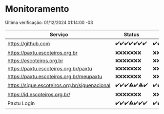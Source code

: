 # Monitoramento

Última verificação: 01/12/2024 01:14:00 -03

|Serviço|Status|Últimas 24h|
|---|---|---|
|https://github.com|<span title="2024-11-24: OK=23">✔️</span><span title="2024-11-25: OK=23">✔️</span><span title="2024-11-26: OK=23">✔️</span><span title="2024-11-27: OK=23">✔️</span><span title="2024-11-28: OK=23">✔️</span><span title="2024-11-29: OK=23">✔️</span><span title="2024-11-30: OK=4">✔️</span>|<span title="30/11/2024 02:08:00 -03 : 200">✔️</span><span title="30/11/2024 03:11:00 -03 : 200">✔️</span><span title="30/11/2024 04:07:00 -03 : 200">✔️</span><span title="30/11/2024 05:10:00 -03 : 200">✔️</span><span title="30/11/2024 06:08:00 -03 : 200">✔️</span><span title="30/11/2024 07:07:00 -03 : 200">✔️</span><span title="30/11/2024 08:06:00 -03 : 200">✔️</span><span title="30/11/2024 09:14:00 -03 : 200">✔️</span><span title="30/11/2024 10:15:00 -03 : 200">✔️</span><span title="30/11/2024 11:06:00 -03 : 200">✔️</span><span title="30/11/2024 12:07:00 -03 : 200">✔️</span><span title="30/11/2024 13:08:00 -03 : 200">✔️</span><span title="30/11/2024 14:06:00 -03 : 200">✔️</span><span title="30/11/2024 15:10:00 -03 : 200">✔️</span><span title="30/11/2024 16:06:00 -03 : 200">✔️</span><span title="30/11/2024 17:08:00 -03 : 200">✔️</span><span title="30/11/2024 18:07:00 -03 : 200">✔️</span><span title="30/11/2024 19:07:00 -03 : 200">✔️</span><span title="30/11/2024 20:07:00 -03 : 200">✔️</span><span title="30/11/2024 21:53:00 -03 : 200">✔️</span><span title="30/11/2024 23:41:00 -03 : 200">✔️</span><span title="01/12/2024 00:37:00 -03 : 200">✔️</span><span title="01/12/2024 01:14:00 -03 : 200">✔️</span>|
|https://paxtu.escoteiros.org.br|<span title="2024-11-24: Falhas=23">❌</span><span title="2024-11-25: Falhas=23">❌</span><span title="2024-11-26: Falhas=23">❌</span><span title="2024-11-27: Falhas=23">❌</span><span title="2024-11-28: Falhas=23">❌</span><span title="2024-11-29: Falhas=23">❌</span><span title="2024-11-30: Falhas=4">❌</span>|<span title="30/11/2024 02:08:00 -03 : 403">❌</span><span title="30/11/2024 03:11:00 -03 : 403">❌</span><span title="30/11/2024 04:07:00 -03 : 403">❌</span><span title="30/11/2024 05:10:00 -03 : 403">❌</span><span title="30/11/2024 06:08:00 -03 : 403">❌</span><span title="30/11/2024 07:07:00 -03 : 403">❌</span><span title="30/11/2024 08:06:00 -03 : 403">❌</span><span title="30/11/2024 09:14:00 -03 : 403">❌</span><span title="30/11/2024 10:15:00 -03 : 403">❌</span><span title="30/11/2024 11:06:00 -03 : 403">❌</span><span title="30/11/2024 12:07:00 -03 : 403">❌</span><span title="30/11/2024 13:08:00 -03 : 403">❌</span><span title="30/11/2024 14:06:00 -03 : 403">❌</span><span title="30/11/2024 15:10:00 -03 : 403">❌</span><span title="30/11/2024 16:06:00 -03 : 403">❌</span><span title="30/11/2024 17:08:00 -03 : 403">❌</span><span title="30/11/2024 18:07:00 -03 : 403">❌</span><span title="30/11/2024 19:07:00 -03 : 403">❌</span><span title="30/11/2024 20:07:00 -03 : 403">❌</span><span title="30/11/2024 21:53:00 -03 : 403">❌</span><span title="30/11/2024 23:41:00 -03 : 403">❌</span><span title="01/12/2024 00:37:00 -03 : 403">❌</span><span title="01/12/2024 01:14:00 -03 : 403">❌</span>|
|https://escoteiros.org.br|<span title="2024-11-24: Falhas=23">❌</span><span title="2024-11-25: Falhas=23">❌</span><span title="2024-11-26: Falhas=23">❌</span><span title="2024-11-27: Falhas=23">❌</span><span title="2024-11-28: Falhas=23">❌</span><span title="2024-11-29: Falhas=23">❌</span><span title="2024-11-30: Falhas=4">❌</span>|<span title="30/11/2024 02:08:00 -03 : 403">❌</span><span title="30/11/2024 03:11:00 -03 : 403">❌</span><span title="30/11/2024 04:07:00 -03 : 403">❌</span><span title="30/11/2024 05:10:00 -03 : 403">❌</span><span title="30/11/2024 06:08:00 -03 : 403">❌</span><span title="30/11/2024 07:07:00 -03 : 403">❌</span><span title="30/11/2024 08:06:00 -03 : 403">❌</span><span title="30/11/2024 09:14:00 -03 : 403">❌</span><span title="30/11/2024 10:15:00 -03 : 403">❌</span><span title="30/11/2024 11:06:00 -03 : 403">❌</span><span title="30/11/2024 12:07:00 -03 : 403">❌</span><span title="30/11/2024 13:08:00 -03 : 403">❌</span><span title="30/11/2024 14:06:00 -03 : 403">❌</span><span title="30/11/2024 15:10:00 -03 : 403">❌</span><span title="30/11/2024 16:06:00 -03 : 403">❌</span><span title="30/11/2024 17:08:00 -03 : 403">❌</span><span title="30/11/2024 18:07:00 -03 : 403">❌</span><span title="30/11/2024 19:07:00 -03 : 403">❌</span><span title="30/11/2024 20:07:00 -03 : 403">❌</span><span title="30/11/2024 21:53:00 -03 : 403">❌</span><span title="30/11/2024 23:41:00 -03 : 403">❌</span><span title="01/12/2024 00:37:00 -03 : 403">❌</span><span title="01/12/2024 01:14:00 -03 : 403">❌</span>|
|https://paxtu.escoteiros.org.br/paxtu|<span title="2024-11-24: Falhas=23">❌</span><span title="2024-11-25: Falhas=23">❌</span><span title="2024-11-26: Falhas=23">❌</span><span title="2024-11-27: Falhas=23">❌</span><span title="2024-11-28: Falhas=23">❌</span><span title="2024-11-29: Falhas=23">❌</span><span title="2024-11-30: Falhas=4">❌</span>|<span title="30/11/2024 02:08:00 -03 : 403">❌</span><span title="30/11/2024 03:11:00 -03 : 403">❌</span><span title="30/11/2024 04:07:00 -03 : 403">❌</span><span title="30/11/2024 05:10:00 -03 : 403">❌</span><span title="30/11/2024 06:08:00 -03 : 403">❌</span><span title="30/11/2024 07:07:00 -03 : 403">❌</span><span title="30/11/2024 08:06:00 -03 : 403">❌</span><span title="30/11/2024 09:14:00 -03 : 403">❌</span><span title="30/11/2024 10:15:00 -03 : 403">❌</span><span title="30/11/2024 11:06:00 -03 : 403">❌</span><span title="30/11/2024 12:07:00 -03 : 403">❌</span><span title="30/11/2024 13:08:00 -03 : 403">❌</span><span title="30/11/2024 14:06:00 -03 : 403">❌</span><span title="30/11/2024 15:10:00 -03 : 403">❌</span><span title="30/11/2024 16:06:00 -03 : 403">❌</span><span title="30/11/2024 17:08:00 -03 : 403">❌</span><span title="30/11/2024 18:07:00 -03 : 403">❌</span><span title="30/11/2024 19:07:00 -03 : 403">❌</span><span title="30/11/2024 20:07:00 -03 : 403">❌</span><span title="30/11/2024 21:53:00 -03 : 403">❌</span><span title="30/11/2024 23:41:00 -03 : 403">❌</span><span title="01/12/2024 00:37:00 -03 : 403">❌</span><span title="01/12/2024 01:14:00 -03 : 403">❌</span>|
|https://paxtu.escoteiros.org.br/meupaxtu|<span title="2024-11-24: Falhas=23">❌</span><span title="2024-11-25: Falhas=23">❌</span><span title="2024-11-26: Falhas=23">❌</span><span title="2024-11-27: Falhas=23">❌</span><span title="2024-11-28: Falhas=23">❌</span><span title="2024-11-29: Falhas=23">❌</span><span title="2024-11-30: Falhas=4">❌</span>|<span title="30/11/2024 02:08:00 -03 : 403">❌</span><span title="30/11/2024 03:11:00 -03 : 403">❌</span><span title="30/11/2024 04:07:00 -03 : 403">❌</span><span title="30/11/2024 05:10:00 -03 : 403">❌</span><span title="30/11/2024 06:08:00 -03 : 403">❌</span><span title="30/11/2024 07:07:00 -03 : 403">❌</span><span title="30/11/2024 08:06:00 -03 : 403">❌</span><span title="30/11/2024 09:14:00 -03 : 403">❌</span><span title="30/11/2024 10:15:00 -03 : 403">❌</span><span title="30/11/2024 11:06:00 -03 : 403">❌</span><span title="30/11/2024 12:07:00 -03 : 403">❌</span><span title="30/11/2024 13:08:00 -03 : 403">❌</span><span title="30/11/2024 14:06:00 -03 : 403">❌</span><span title="30/11/2024 15:10:00 -03 : 403">❌</span><span title="30/11/2024 16:06:00 -03 : 403">❌</span><span title="30/11/2024 17:08:00 -03 : 403">❌</span><span title="30/11/2024 18:07:00 -03 : 403">❌</span><span title="30/11/2024 19:07:00 -03 : 403">❌</span><span title="30/11/2024 20:07:00 -03 : 403">❌</span><span title="30/11/2024 21:53:00 -03 : 403">❌</span><span title="30/11/2024 23:41:00 -03 : 403">❌</span><span title="01/12/2024 00:37:00 -03 : 403">❌</span><span title="01/12/2024 01:14:00 -03 : 403">❌</span>|
|https://sigue.escoteiros.org.br/siguenacional|<span title="2024-11-24: OK=23">✔️</span><span title="2024-11-25: OK=23">✔️</span><span title="2024-11-26: OK=23">✔️</span><span title="2024-11-27: OK=22, Falhas=1">⚠️</span><span title="2024-11-28: OK=23">✔️</span><span title="2024-11-29: OK=22, Falhas=1">⚠️</span><span title="2024-11-30: OK=4">✔️</span>|<span title="30/11/2024 02:08:00 -03 : 200">✔️</span><span title="30/11/2024 03:11:00 -03 : 200">✔️</span><span title="30/11/2024 04:07:00 -03 : 200">✔️</span><span title="30/11/2024 05:10:00 -03 : 200">✔️</span><span title="30/11/2024 06:08:00 -03 : 200">✔️</span><span title="30/11/2024 07:07:00 -03 : 200">✔️</span><span title="30/11/2024 08:06:00 -03 : 200">✔️</span><span title="30/11/2024 09:14:00 -03 : 200">✔️</span><span title="30/11/2024 10:15:00 -03 : 200">✔️</span><span title="30/11/2024 11:06:00 -03 : 200">✔️</span><span title="30/11/2024 12:07:00 -03 : 200">✔️</span><span title="30/11/2024 13:08:00 -03 : 200">✔️</span><span title="30/11/2024 14:06:00 -03 : 200">✔️</span><span title="30/11/2024 15:10:00 -03 : 200">✔️</span><span title="30/11/2024 16:06:00 -03 : 200">✔️</span><span title="30/11/2024 17:08:00 -03 : 200">✔️</span><span title="30/11/2024 18:07:00 -03 : 200">✔️</span><span title="30/11/2024 19:07:00 -03 : 200">✔️</span><span title="30/11/2024 20:07:00 -03 : 200">✔️</span><span title="30/11/2024 21:53:00 -03 : 200">✔️</span><span title="30/11/2024 23:41:00 -03 : 200">✔️</span><span title="01/12/2024 00:37:00 -03 : 200">✔️</span><span title="01/12/2024 01:14:00 -03 : 200">✔️</span>|
|https://id.escoteiros.org.br/|<span title="2024-11-24: Falhas=23">❌</span><span title="2024-11-25: Falhas=23">❌</span><span title="2024-11-26: Falhas=23">❌</span><span title="2024-11-27: Falhas=23">❌</span><span title="2024-11-28: Falhas=23">❌</span><span title="2024-11-29: Falhas=23">❌</span><span title="2024-11-30: Falhas=4">❌</span>|<span title="30/11/2024 02:08:00 -03 : 403">❌</span><span title="30/11/2024 03:11:00 -03 : 403">❌</span><span title="30/11/2024 04:07:00 -03 : 403">❌</span><span title="30/11/2024 05:10:00 -03 : 403">❌</span><span title="30/11/2024 06:08:00 -03 : 403">❌</span><span title="30/11/2024 07:07:00 -03 : 403">❌</span><span title="30/11/2024 08:06:00 -03 : 403">❌</span><span title="30/11/2024 09:14:00 -03 : 403">❌</span><span title="30/11/2024 10:15:00 -03 : 403">❌</span><span title="30/11/2024 11:06:00 -03 : 403">❌</span><span title="30/11/2024 12:07:00 -03 : 403">❌</span><span title="30/11/2024 13:08:00 -03 : 403">❌</span><span title="30/11/2024 14:06:00 -03 : 403">❌</span><span title="30/11/2024 15:10:00 -03 : 403">❌</span><span title="30/11/2024 16:06:00 -03 : 403">❌</span><span title="30/11/2024 17:08:00 -03 : 403">❌</span><span title="30/11/2024 18:07:00 -03 : 403">❌</span><span title="30/11/2024 19:07:00 -03 : 403">❌</span><span title="30/11/2024 20:07:00 -03 : 403">❌</span><span title="30/11/2024 21:53:00 -03 : 403">❌</span><span title="30/11/2024 23:41:00 -03 : 403">❌</span><span title="01/12/2024 00:37:00 -03 : 403">❌</span><span title="01/12/2024 01:14:00 -03 : 403">❌</span>|
|Paxtu Login|<span title="2024-11-24: OK=23">✔️</span><span title="2024-11-25: OK=23">✔️</span><span title="2024-11-26: OK=23">✔️</span><span title="2024-11-27: OK=22, Falhas=1">⚠️</span><span title="2024-11-28: OK=23">✔️</span><span title="2024-11-29: OK=23">✔️</span><span title="2024-11-30: OK=4">✔️</span>|<span title="30/11/2024 02:08:00 -03 : 200">✔️</span><span title="30/11/2024 03:11:00 -03 : 200">✔️</span><span title="30/11/2024 04:07:00 -03 : 200">✔️</span><span title="30/11/2024 05:10:00 -03 : 200">✔️</span><span title="30/11/2024 06:08:00 -03 : 200">✔️</span><span title="30/11/2024 07:07:00 -03 : 200">✔️</span><span title="30/11/2024 08:06:00 -03 : 200">✔️</span><span title="30/11/2024 09:14:00 -03 : 200">✔️</span><span title="30/11/2024 10:15:00 -03 : 200">✔️</span><span title="30/11/2024 11:06:00 -03 : 200">✔️</span><span title="30/11/2024 12:07:00 -03 : 200">✔️</span><span title="30/11/2024 13:08:00 -03 : 200">✔️</span><span title="30/11/2024 14:06:00 -03 : 200">✔️</span><span title="30/11/2024 15:10:00 -03 : 200">✔️</span><span title="30/11/2024 16:06:00 -03 : 200">✔️</span><span title="30/11/2024 17:08:00 -03 : 200">✔️</span><span title="30/11/2024 18:07:00 -03 : 200">✔️</span><span title="30/11/2024 19:07:00 -03 : 200">✔️</span><span title="30/11/2024 20:07:00 -03 : 200">✔️</span><span title="30/11/2024 21:53:00 -03 : 200">✔️</span><span title="30/11/2024 23:41:00 -03 : 200">✔️</span><span title="01/12/2024 00:37:00 -03 : 200">✔️</span><span title="01/12/2024 01:14:00 -03 : 200">✔️</span>|
